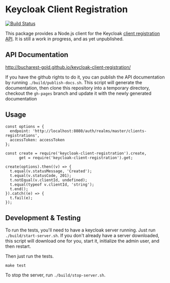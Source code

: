 # Keycloak Client Registration

[![Build Status](https://travis-ci.org/bucharest-gold/keycloak-admin-client.svg?branch=master)](https://travis-ci.org/bucharest-gold/keycloak-admin-client)

This package provides a Node.js client for the Keycloak [client registration API][1].
It is still a work in progress, and as yet unpublished.

## API Documentation

http://bucharest-gold.github.io/keycloak-client-registration/

If you have the github rights to do it, you can publish the API documentation by running
`./build/publish-docs.sh`. This script will generate the documentation, then clone this
repository into a temporary directory, checkout the `gh-pages` branch and update it with
the newly generated documentation

## Usage

    const options = { 
      endpoint: 'http://localhost:8080/auth/realms/master/clients-registrations',
      accessToken: accessToken 
    };

    const create = require('keycloak-client-registration').create,
          get = require('keycloak-client-registration').get;
    
    create(options).then((v) => {
      t.equal(v.statusMessage, 'Created');
      t.equal(v.statusCode, 201);
      t.notEqual(v.clientId, undefined);
      t.equal(typeof v.clientId, 'string');
      t.end();
    }).catch((e) => {
      t.fail(e);
    });

## Development & Testing

To run the tests, you'll need to have a keycloak server running. Just run 
`./build/start-server.sh`. If you don't already have a server downloaded,
this script will download one for you, start it, initialize the admin user, and
then restart.

Then just run the tests.

    make test
    
To stop the server, run `./build/stop-server.sh`.

[1]: http://keycloak.github.io/docs/userguide/keycloak-server/html/client-registration.html